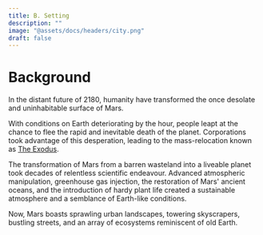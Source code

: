 ```yaml
---
title: B. Setting
description: ""
image: "@assets/docs/headers/city.png"
draft: false
---
```


# Background

In the distant future of 2180, humanity have transformed the once desolate and uninhabitable surface of Mars. 

With conditions on Earth deteriorating by the hour, people leapt at the chance to flee the rapid and inevitable death of the planet. Corporations took advantage of this desperation, leading to the mass-relocation known as [The Exodus](/docs/dothertopics/history).

The transformation of Mars from a barren wasteland into a liveable planet took decades of relentless scientific endeavour. 
Advanced atmospheric manipulation, greenhouse gas injection, the restoration of Mars' ancient oceans, and the introduction of hardy plant life created a sustainable atmosphere and a semblance of Earth-like conditions. 

Now, Mars boasts sprawling urban landscapes, towering skyscrapers, bustling streets, and an array of ecosystems reminiscent of old Earth.